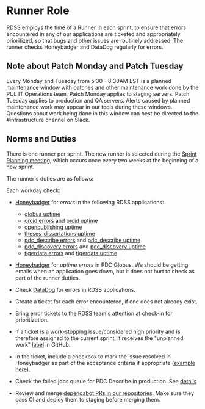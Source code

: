 # Runner Role

RDSS employs the time of a Runner in each sprint, to ensure that errors encountered in any of our applications are ticketed and appropriately prioritized, so that bugs and other issues are routinely addressed.  The runner checks Honeybadger and DataDog regularly for errors.

## Note about Patch Monday and Patch Tuesday

Every Monday and Tuesday from 5:30 - 8:30AM EST is a planned maintenance window with patches and other maintenance work done by the PUL IT Operations team.  Patch Monday applies to staging servers.  Patch Tuesday applies to production and QA servers.  Alerts caused by planned maintenance work may appear in our tools during these windows.  Questions about work being done in this window can best be directed to the #infrastructure channel on Slack.  

## Norms and Duties

There is one runner per sprint.  The new runner is selected during the [Sprint Planning meeting](meetings.md), which occurs once every two weeks at the beginning of a new sprint.

The runner's duties are as follows:

Each workday check:

* [Honeybadger](https://app.honeybadger.io/projects) for *errors* in the following RDSS applications:
   * [globus uptime](https://app.honeybadger.io/projects/103564/sites)
   * [orcid errors](https://app.honeybadger.io/projects/114910/faults?q=-is%3Aresolved+-is%3Aignored) and [orcid uptime](https://app.honeybadger.io/projects/114910/sites)
   * [openpublishing uptime](https://app.honeybadger.io/projects/93417/sites/0f636d4c-7961-4c35-aece-0e58925491bd)
   * [theses_dissertations uptime](https://app.honeybadger.io/projects/131146/sites/80a11491-c1c1-408e-8701-dbd4ead68e08)
   * [pdc_describe errors](https://app.honeybadger.io/projects/99214/faults?q=-is%3Aresolved+-is%3Aignored&sort=last_seen_asc) and [pdc_describe uptime](https://app.honeybadger.io/projects/99214/sites)
   * [pdc_discovery errors](https://app.honeybadger.io/projects/95072/faults?q=-is%3Aresolved+-is%3Aignored) and [pdc_discovery uptime](https://app.honeybadger.io/projects/95072/sites)
   * [tigerdata errors](https://app.honeybadger.io/projects/113559/faults?q=-is%3Aresolved+-is%3Aignored) and [tigerdata uptime](https://app.honeybadger.io/projects/113559/sites)
* [Honeybadger](https://app.honeybadger.io/projects) for *uptime errors* in PDC Globus. We should be getting emails when an application goes down, but it does not hurt to check as part of the runner dutties.
* Check [DataDog](https://app.datadoghq.com/logs?saved-view-id=2137895) for errors in RDSS applications.
* Create a ticket for each error encountered, if one does not already exist.
* Bring error tickets to the RDSS team's attention at check-in for prioritization.
* If a ticket is a work-stopping issue/considered high priority and is therefore assigned to the current sprint, it receives the "unplanned work" [label](sprints.md) in GitHub.
* In the ticket, include a checkbox to mark the issue resolved in Honeybadger as part of the acceptance criteria if appropriate ([example here](https://github.com/pulibrary/pdc_describe/issues/1513)).

* Check the failed jobs queue for PDC Describe in production. See [details](https://github.com/pulibrary/pdc_describe/blob/main/docs/sidekiq_jobs.md)

* Review and merge [dependabot PRs in our repositories](https://github.com/pulls?q=is%3Aopen+is%3Apr+draft%3Afalse+repo%3Apulibrary%2Fpdc_describe+repo%3Apulibrary%2Fpdc_discovery+repo%3Apulibrary%2Forcid_princeton+repo%3Apulibrary%2Fdataspace_embargo_lifter+repo%3APrincetonUniversityLibrary%2Fetd_transformer+repo%3APrincetonUniversityLibrary%2Ftigerdata-config+repo%3Apulibrary%2Foawaiver+repo%3Apulibrary%2Frdss-handbook+repo%3Apulibrary%2Ftiger-data-app+sort%3Acreated-asc+). Make sure they pass CI and deploy them to staging before merging them.
